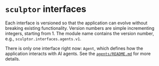 # `sculptor` interfaces

Each interface is versioned so that the application can evolve without breaking existing functionality.
Version numbers are simple incrementing integers, starting from 1.
The module name contains the version number, e.g., `sculptor.interfaces.agents.v1`.

There is only one interface right now: `Agent`, which defines how the application interacts with AI agents.
See the [`agents/README.md`](./agents/README.md) for more details.
